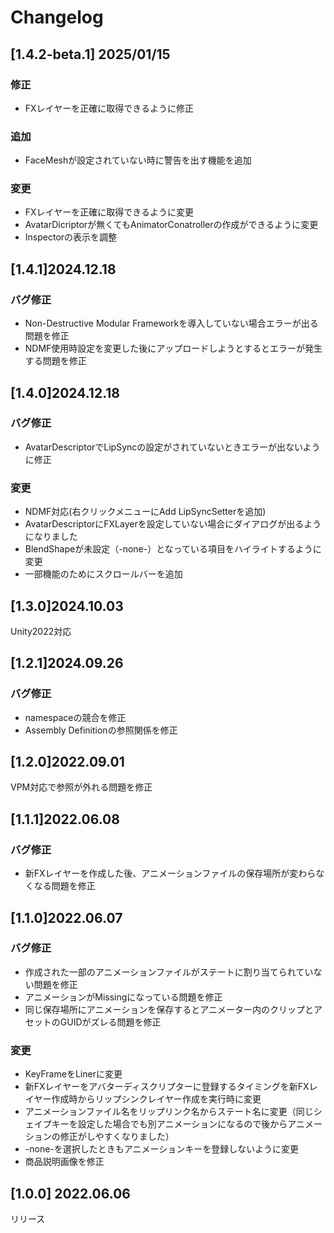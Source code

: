 # Changelog

## [1.4.2-beta.1] 2025/01/15
### 修正
* FXレイヤーを正確に取得できるように修正
### 追加
* FaceMeshが設定されていない時に警告を出す機能を追加
### 変更
* FXレイヤーを正確に取得できるように変更
* AvatarDicriptorが無くてもAnimatorConatrollerの作成ができるように変更
* Inspectorの表示を調整

## [1.4.1]2024.12.18
### バグ修正
* Non-Destructive Modular Frameworkを導入していない場合エラーが出る問題を修正
* NDMF使用時設定を変更した後にアップロードしようとするとエラーが発生する問題を修正

## [1.4.0]2024.12.18
### バグ修正
* AvatarDescriptorでLipSyncの設定がされていないときエラーが出ないように修正
### 変更
* NDMF対応(右クリックメニューにAdd LipSyncSetterを追加)
* AvatarDescriptorにFXLayerを設定していない場合にダイアログが出るようになりました
* BlendShapeが未設定（-none-）となっている項目をハイライトするように変更
* 一部機能のためにスクロールバーを追加

## [1.3.0]2024.10.03
Unity2022対応

## [1.2.1]2024.09.26
### バグ修正
* namespaceの競合を修正
* Assembly Definitionの参照関係を修正

## [1.2.0]2022.09.01
VPM対応で参照が外れる問題を修正

## [1.1.1]2022.06.08
### バグ修正
* 新FXレイヤーを作成した後、アニメーションファイルの保存場所が変わらなくなる問題を修正

## [1.1.0]2022.06.07
### バグ修正
* 作成された一部のアニメーションファイルがステートに割り当てられていない問題を修正
* アニメーションがMissingになっている問題を修正
* 同じ保存場所にアニメーションを保存するとアニメーター内のクリップとアセットのGUIDがズレる問題を修正
### 変更
* KeyFrameをLinerに変更
* 新FXレイヤーをアバターディスクリプターに登録するタイミングを新FXレイヤー作成時からリップシンクレイヤー作成を実行時に変更
* アニメーションファイル名をリップリンク名からステート名に変更（同じシェイプキーを設定した場合でも別アニメーションになるので後からアニメーションの修正がしやすくなりました）
* -none-を選択したときもアニメーションキーを登録しないように変更
* 商品説明画像を修正

## [1.0.0] 2022.06.06
リリース
